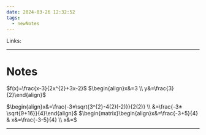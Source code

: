 ```yaml
---
date: 2024-03-26 12:32:52
tags:
  - newNotes
---
```


Links: 

---
# Notes
$f(x)=\frac{x-3}{2x^{2}+3x-2}$
$\begin{align}x&=3 \\ y&=\frac{3}{2}\end{align}$

$\begin{align}x&=\frac{-3±\sqrt{3^{2}-4(2)(-2)}}{2(2)} \\ &=\frac{-3±\sqrt{9+16}}{4}\end{align}$
$\begin{matrix}\begin{align}x&=\frac{-3+5}{4} & x&=\frac{-3-5}{4}  \\ x&=$

---
